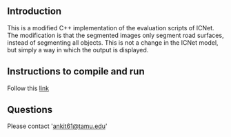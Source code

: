 ## Introduction

This is a modified C++ implementation of the evaluation scripts of ICNet. The modification is that the segmented images only segment road surfaces, instead of segmenting all objects.  This is not a change in the ICNet model, but simply a way in which the output is displayed.

## Instructions to compile and run
Follow this [link](https://docs.google.com/document/d/1uUK2KlghsdwMjtY23_JpbfzuyQkcQpRKAetClIWvc_8/edit?usp=sharing)

## Questions

Please contact 'ankit61@tamu.edu'
